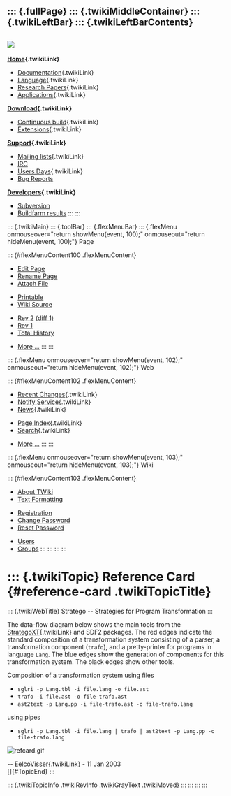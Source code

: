 ::: {.fullPage}
::: {.twikiMiddleContainer}
::: {.twikiLeftBar}
::: {.twikiLeftBarContents}
  ----------------------------------------------------------------------------------
  [![](../pub/Stratego/StrategoLogo/StrategoLogoTextlessWhite-100px.png)](WebHome)
  ----------------------------------------------------------------------------------

**[Home](WebHome){.twikiLink}**

-   [Documentation](StrategoDocumentation){.twikiLink}
-   [Language](StrategoLanguage){.twikiLink}
-   [Research Papers](StrategoPublications){.twikiLink}
-   [Applications](StrategoApplication){.twikiLink}

**[Download](StrategoDownload){.twikiLink}**

-   [Continuous build](ContinuousBuild){.twikiLink}
-   [Extensions](AdditionalPackageDownload){.twikiLink}

**[Support](StrategoSupport){.twikiLink}**

-   [Mailing lists](MailingList){.twikiLink}
-   [IRC](irc://irc.freenode.net/#stratego)
-   [Users Days](StrategoUsersDay){.twikiLink}
-   [Bug Reports](http://yellowgrass.org/project/StrategoXT)

**[Developers](StrategoDev){.twikiLink}**

-   [Subversion](https://svn.strategoxt.org/repos/StrategoXT/strategoxt/trunk)
-   [Buildfarm
    results](http://hydra.nixos.org/jobset/strategoxt/strategoxt-release/all)
:::
:::

::: {.twikiMain}
::: {.toolBar}
::: {.flexMenuBar}
::: {.flexMenu onmouseover="return showMenu(event, 100);" onmouseout="return hideMenu(event, 100);"}
Page

::: {#flexMenuContent100 .flexMenuContent}
-   [Edit
    Page](http://www.program-transformation.org/edit/Stratego/ReferenceCard?t=1536825555)
-   [Rename
    Page](http://www.program-transformation.org/rename/Stratego/ReferenceCard)
-   [Attach
    File](http://www.program-transformation.org/attach/Stratego/ReferenceCard)

<!-- -->

-   [Printable](http://www.program-transformation.org/view/Stratego/ReferenceCard?skin=print.pattern)
-   [Wiki
    Source](http://www.program-transformation.org/view/Stratego/ReferenceCard?skin=text&raw=on&contenttype=text/plain)

<!-- -->

-   [Rev
    2](http://www.program-transformation.org/view/Stratego/ReferenceCard?rev=1.2)
    [(diff 1)](http://www.program-transformation.org/rdiff/Stratego/ReferenceCard?rev1=1.2&rev2=1.1)
-   [Rev
    1](http://www.program-transformation.org/view/Stratego/ReferenceCard?rev=1.1)
-   [Total
    History](http://www.program-transformation.org/rdiff/Stratego/ReferenceCard)

<!-- -->

-   [More
    \...](http://www.program-transformation.org/oops/Stratego/ReferenceCard?template=oopsmore&param1=1.2&param2=1.2)
:::
:::

::: {.flexMenu onmouseover="return showMenu(event, 102);" onmouseout="return hideMenu(event, 102);"}
Web

::: {#flexMenuContent102 .flexMenuContent}
-   [Recent Changes](WebChanges){.twikiLink}
-   [Notify Service](WebNotify){.twikiLink}
-   [News](WebNews){.twikiLink}

<!-- -->

-   [Page Index](WebIndex){.twikiLink}
-   [Search](WebSearch){.twikiLink}

<!-- -->

-   [More
    \...](http://www.program-transformation.org/oops/Stratego/ReferenceCard?template=oopsmore&param1=1.2&param2=1.2)
:::
:::

::: {.flexMenu onmouseover="return showMenu(event, 103);" onmouseout="return hideMenu(event, 103);"}
Wiki

::: {#flexMenuContent103 .flexMenuContent}
-   [About
    TWiki](http://www.program-transformation.org/view/TWiki/WebHome)
-   [Text
    Formatting](http://www.program-transformation.org/view/TWiki/TextFormattingRules)

<!-- -->

-   [Registration](http://www.program-transformation.org/view/TWiki/TWikiRegistration)
-   [Change
    Password](http://www.program-transformation.org/view/TWiki/ChangePassword)
-   [Reset
    Password](http://www.program-transformation.org/view/TWiki/ResetPassword)

<!-- -->

-   [Users](http://www.program-transformation.org/view/Main/TWikiUsers)
-   [Groups](http://www.program-transformation.org/view/Main/TWikiGroups)
:::
:::
:::
:::

::: {.twikiTopic}
Reference Card {#reference-card .twikiTopicTitle}
==============

::: {.twikiWebTitle}
Stratego \-- Strategies for Program Transformation
:::

The data-flow diagram below shows the main tools from the
[StrategoXT](StrategoXT){.twikiLink} and SDF2 packages. The red edges
indicate the standard composition of a transformation system consisting
of a parser, a transformation component (`trafo`), and a pretty-printer
for programs in language `Lang`. The blue edges show the generation of
components for this transformation system. The black edges show other
tools.

Composition of a transformation system using files

-   `sglri -p Lang.tbl -i file.lang -o file.ast`
-   `trafo -i file.ast -o file-trafo.ast`
-   `ast2text -p Lang.pp -i file-trafo.ast -o file-trafo.lang`

using pipes

-   `sglri -p Lang.tbl -i file.lang | trafo | ast2text -p Lang.pp -o file-trafo.lang`

![refcard.gif](http://www.stratego-language.org/refcard.gif)

\-- [EelcoVisser](../Main/EelcoVisser){.twikiLink} - 11 Jan 2003\
[]{#TopicEnd}
:::

::: {.twikiTopicInfo .twikiRevInfo .twikiGrayText .twikiMoved}
:::
:::
:::
:::
